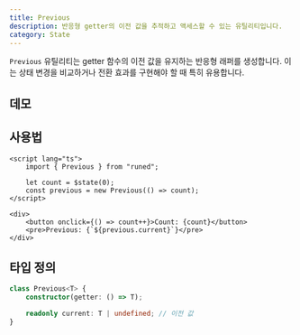 ```yaml
---
title: Previous
description: 반응형 getter의 이전 값을 추적하고 액세스할 수 있는 유틸리티입니다.
category: State
---
```


<script>
import Demo from '$lib/components/demos/previous.svelte';
</script>

`Previous` 유틸리티는 getter 함수의 이전 값을 유지하는 반응형 래퍼를 생성합니다.
이는 상태 변경을 비교하거나 전환 효과를 구현해야 할 때 특히 유용합니다.

## 데모

<Demo />

## 사용법

```svelte
<script lang="ts">
	import { Previous } from "runed";

	let count = $state(0);
	const previous = new Previous(() => count);
</script>

<div>
	<button onclick={() => count++}>Count: {count}</button>
	<pre>Previous: {`${previous.current}`}</pre>
</div>
```

## 타입 정의

```ts
class Previous<T> {
	constructor(getter: () => T);

	readonly current: T | undefined; // 이전 값
}
```
